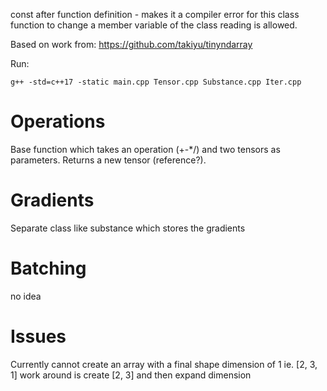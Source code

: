 
const after function definition - makes it a compiler error for this class function to change a member variable of the class
reading is allowed.


Based on work from: https://github.com/takiyu/tinyndarray


Run:

    g++ -std=c++17 -static main.cpp Tensor.cpp Substance.cpp Iter.cpp



# Operations

Base function which takes an operation (+-*/) and two tensors as parameters.
Returns a new tensor (reference?).

# Gradients

Separate class like substance which stores the gradients

# Batching

no idea

# Issues

Currently cannot create an array with a final shape dimension of 1 ie. [2, 3, 1]
work around is create [2, 3] and then expand dimension